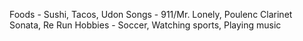 Foods - Sushi, Tacos, Udon
Songs - 911/Mr. Lonely, Poulenc Clarinet Sonata, Re Run
Hobbies - Soccer, Watching sports, Playing music

